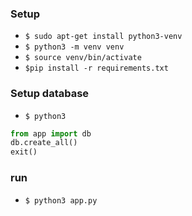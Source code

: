 ### Setup
* ``$ sudo apt-get install python3-venv``
* ``$ python3 -m venv venv``
* ``$ source venv/bin/activate``
* ``$pip install -r requirements.txt``

### Setup database
* ``$ python3``
```python
from app import db
db.create_all()
exit()
```

### run
* ``$ python3 app.py``
